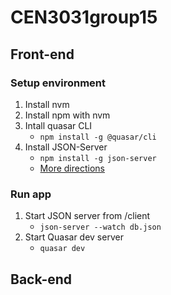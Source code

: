 # CEN3031group15

## Front-end 

### Setup environment

1. Install nvm
2. Install npm with nvm
3. Intall quasar CLI
    - `npm install -g @quasar/cli`
4. Install JSON-Server  
    - `npm install -g json-server`
    - [More directions](https://www.npmjs.com/package/json-server01)

### Run app
1. Start JSON server from /client
    - `json-server --watch db.json`
2. Start Quasar dev server
    - `quasar dev`

## Back-end